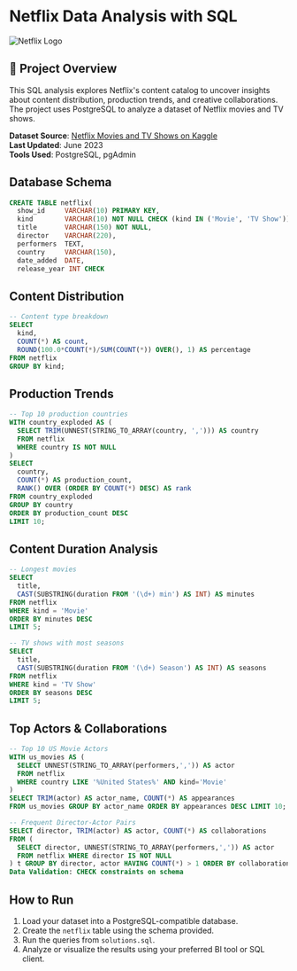 # Netflix Data Analysis with SQL

![Netflix Logo](https://upload.wikimedia.org/wikipedia/commons/0/08/Netflix_2015_logo.svg)

## 📌 Project Overview
This SQL analysis explores Netflix's content catalog to uncover insights about content distribution, production trends, and creative collaborations. The project uses PostgreSQL to analyze a dataset of Netflix movies and TV shows.

**Dataset Source**: [Netflix Movies and TV Shows on Kaggle](https://www.kaggle.com/datasets/shivamb/netflix-shows)  
**Last Updated**: June 2023  
**Tools Used**: PostgreSQL, pgAdmin  

##  Database Schema
```sql
CREATE TABLE netflix(
  show_id     VARCHAR(10) PRIMARY KEY,
  kind        VARCHAR(10) NOT NULL CHECK (kind IN ('Movie', 'TV Show')),
  title       VARCHAR(150) NOT NULL,
  director    VARCHAR(220),
  performers  TEXT,
  country     VARCHAR(150),
  date_added  DATE,  
  release_year INT CHECK
```
## Content Distribution
```sql
-- Content type breakdown
SELECT 
  kind,
  COUNT(*) AS count,
  ROUND(100.0*COUNT(*)/SUM(COUNT(*)) OVER(), 1) AS percentage
FROM netflix
GROUP BY kind;
```
## Production Trends
```sql
-- Top 10 production countries
WITH country_exploded AS (
  SELECT TRIM(UNNEST(STRING_TO_ARRAY(country, ','))) AS country
  FROM netflix
  WHERE country IS NOT NULL
)
SELECT 
  country,
  COUNT(*) AS production_count,
  RANK() OVER (ORDER BY COUNT(*) DESC) AS rank
FROM country_exploded
GROUP BY country
ORDER BY production_count DESC
LIMIT 10;
```
## Content Duration Analysis
```sql
-- Longest movies
SELECT 
  title,
  CAST(SUBSTRING(duration FROM '(\d+) min') AS INT) AS minutes
FROM netflix
WHERE kind = 'Movie'
ORDER BY minutes DESC
LIMIT 5;

-- TV shows with most seasons
SELECT 
  title,
  CAST(SUBSTRING(duration FROM '(\d+) Season') AS INT) AS seasons
FROM netflix
WHERE kind = 'TV Show'
ORDER BY seasons DESC
LIMIT 5;
```
## Top Actors & Collaborations
```sql
-- Top 10 US Movie Actors
WITH us_movies AS (
  SELECT UNNEST(STRING_TO_ARRAY(performers,',')) AS actor
  FROM netflix 
  WHERE country LIKE '%United States%' AND kind='Movie'
)
SELECT TRIM(actor) AS actor_name, COUNT(*) AS appearances
FROM us_movies GROUP BY actor_name ORDER BY appearances DESC LIMIT 10;

-- Frequent Director-Actor Pairs
SELECT director, TRIM(actor) AS actor, COUNT(*) AS collaborations
FROM (
  SELECT director, UNNEST(STRING_TO_ARRAY(performers,',')) AS actor
  FROM netflix WHERE director IS NOT NULL
) t GROUP BY director, actor HAVING COUNT(*) > 1 ORDER BY collaborations DESC;
Data Validation: CHECK constraints on schema
```
##  How to Run

1. Load your dataset into a PostgreSQL-compatible database.
2. Create the `netflix` table using the schema provided.
3. Run the queries from `solutions.sql`.
4. Analyze or visualize the results using your preferred BI tool or SQL client.

